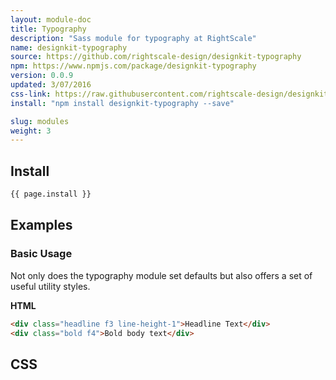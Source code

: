 ```yaml
---
layout: module-doc
title: Typography
description: "Sass module for typography at RightScale"
name: designkit-typography
source: https://github.com/rightscale-design/designkit-typography
npm: https://www.npmjs.com/package/designkit-typography
version: 0.0.9
updated: 3/07/2016
css-link: https://raw.githubusercontent.com/rightscale-design/designkit-typography/master/css/designkit-typography.css
install: "npm install designkit-typography --save"

slug: modules
weight: 3
---
```


## Install

```bash
{{ page.install }}
```

## Examples

### Basic Usage

Not only does the typography module set defaults but also offers a set of useful utility styles.

**HTML**

```html
<div class="headline f3 line-height-1">Headline Text</div>
<div class="bold f4">Bold body text</div>
```

## CSS

<div class="snippet">
  <pre id="css_contents" class="highlighter-rouge snippet-css"><code class="css"></code></pre>
</div>
